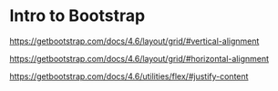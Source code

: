 # Intro to Bootstrap

https://getbootstrap.com/docs/4.6/layout/grid/#vertical-alignment

https://getbootstrap.com/docs/4.6/layout/grid/#horizontal-alignment

https://getbootstrap.com/docs/4.6/utilities/flex/#justify-content